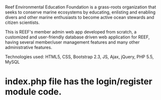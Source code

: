 Reef Environmental Education Foundation is a grass-roots organization that seeks to conserve marine ecosystems by educating, enlisting and enabling divers and other marine enthusiasts to become active ocean stewards and citizen scientists.

This is REEF's member admin web app developed from scratch, a customized and user-friendly database driven web application for REEF, having several member/user management features and many other administrative features. 

Technologies used: HTML5, CSS, Bootstrap 2.3, JS, Ajax, jQuery, PHP 5.5, MySQL

index.php file has the login/register module code.
================
